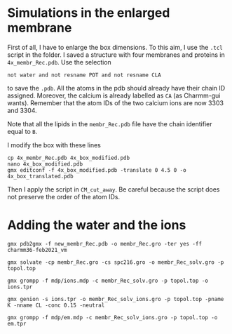 
# Simulations in the enlarged membrane

First of all, I have to enlarge the box dimensions. To this aim, I use the `.tcl` script in the folder. I saved a structure with four membranes and proteins in `4x_membr_Rec.pdb`. Use the selection
```
not water and not resname POT and not resname CLA
```
to save the `.pdb`. All the atoms in the pdb should already have their chain ID assigned. Moreover, the calcium is already labelled as `CA` (as Charmm-gui wants). Remember that the atom IDs of the two calcium ions are now 3303 and 3304.

Note that all the lipids in the `membr_Rec.pdb` file have the chain identifier equal to `B`. 

I modify the box with these lines
```
cp 4x_membr_Rec.pdb 4x_box_modified.pdb
nano 4x_box_modified.pdb
gmx editconf -f 4x_box_modified.pdb -translate 0 4.5 0 -o 4x_box_translated.pdb
```

Then I apply the script in `CM_cut_away`. Be careful because the script does not preserve the order of the atom IDs. 


# Adding the water and the ions
```
gmx pdb2gmx -f new_membr_Rec.pdb -o membr_Rec.gro -ter yes -ff charmm36-feb2021_vm
```
```
gmx solvate -cp membr_Rec.gro -cs spc216.gro -o membr_Rec_solv.gro -p topol.top
```
```
gmx grompp -f mdp/ions.mdp -c membr_Rec_solv.gro -p topol.top -o ions.tpr
```
```
gmx genion -s ions.tpr -o membr_Rec_solv_ions.gro -p topol.top -pname K -nname CL -conc 0.15 -neutral
```
```
gmx grompp -f mdp/em.mdp -c membr_Rec_solv_ions.gro -p topol.top -o em.tpr
```